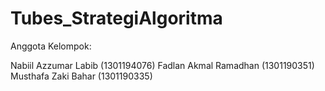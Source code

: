 # Tubes_StrategiAlgoritma
Anggota Kelompok:

Nabiil Azzumar Labib (1301194076)
Fadlan Akmal Ramadhan (1301190351)
Musthafa Zaki Bahar (1301190335)
